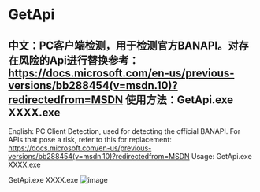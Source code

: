 # GetApi

中文：PC客户端检测，用于检测官方BANAPI。对存在风险的Api进行替换参考：https://docs.microsoft.com/en-us/previous-versions/bb288454(v=msdn.10)?redirectedfrom=MSDN
使用方法：GetApi.exe XXXX.exe
--------------------------------------------------------------------------------------------------------------------------------------------------------------------------------------

English: PC Client Detection, used for detecting the official BANAPI. For APIs that pose a risk, refer to this for replacement: https://docs.microsoft.com/en-us/previous-versions/bb288454(v=msdn.10)?redirectedfrom=MSDN
Usage: GetApi.exe XXXX.exe

GetApi.exe XXXX.exe
![image](https://user-images.githubusercontent.com/25584879/136652542-1b6e84ed-605d-46ea-9bf8-7c04d74ef5c6.png)



